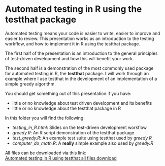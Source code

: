 Automated testing in R using the testthat package
=================================================

Automated testing means your code is easier to write, easier to improve and easier to review. This presentation works as an introduction to the testing workflow, and how to implement it in R using the testthat package.

The first half of the presentation is an introduction to the general principles of test-driven development and how this will benefit your work.

The second half is a demonstration of the most commonly used package for automated testing in R, the **testthat** package.  I will work through an example where I use testthat in the development of an implementation of a simple greedy algorithm.

You should get something out of this presentation if you have:

 * little or no knowledge about test driven development and its benefits
 * little or no knowledge about the testthat package in R

In this folder you will find the following:

* *testing_in_R.html*: Slides on the test-driven development workflow
* *greedy.R*: An R script demonstration of the testthat package
* *test_greedy.R*: An example test suite using testthat used by *greedy.R*
* *computer_do_math.R*: A **really** simple example also used by *greedy.R*

All files can be downloaded via this link:
<br>
[Automated testing in R using testthat all files download](https://minhaskamal.github.io/DownGit/#/home?url=https://github.com/departmentfortransport/coffee-and-coding/tree/master/20190226_testing_in_R_with_testthat)
<br>
